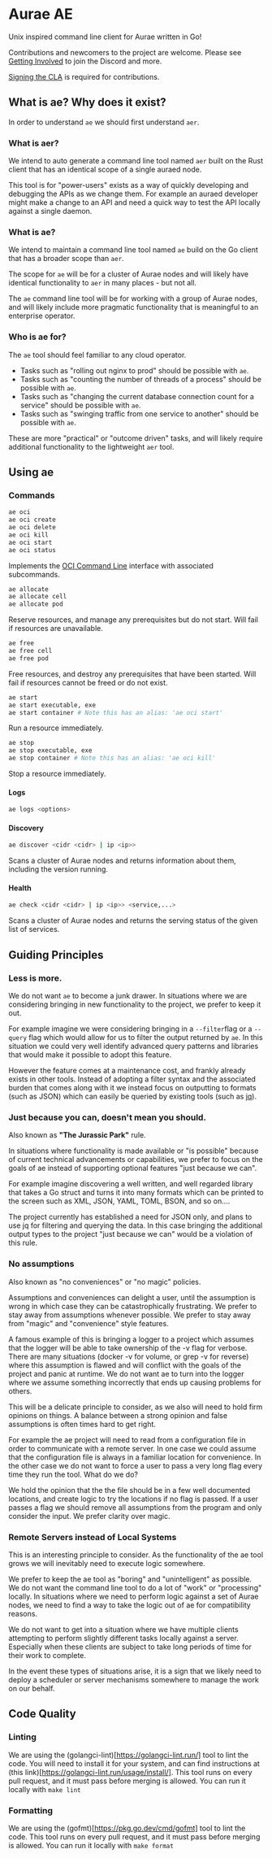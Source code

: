 # Aurae AE

Unix inspired command line client for Aurae written in Go!

Contributions and newcomers to the project are welcome. Please see [Getting Involved](https://github.com/aurae-runtime/community#getting-involved) to join the Discord and more.

[Signing the CLA](https://cla.aurae.io/) is required for contributions.

## What is ae? Why does it exist?

In order to understand `ae` we should first understand `aer`.

### What is aer?
We intend to auto generate a command line tool named `aer` built on the Rust client that has an identical scope of a single auraed node.

This tool is for "power-users" exists as a way of quickly developing and debugging the APIs as we change them. For example an auraed developer might make a change to an API and need a quick way to test the API locally against a single daemon.

### What is ae?

We intend to maintain a command line tool named `ae` build on the Go client that has a broader scope than `aer`.

The scope for `ae` will be for a cluster of Aurae nodes and will likely have identical functionality to `aer` in many places - but not all.

The `ae` command line tool will be for working with a group of Aurae nodes, and will likely include more pragmatic functionality that is meaningful to an enterprise operator.

### Who is ae for?

The `ae` tool should feel familiar to any cloud operator.

-   Tasks such as "rolling out nginx to prod" should be possible with `ae`.
-   Tasks such as "counting the number of threads of a process" should be possible with `ae`.
-   Tasks such as "changing the current database connection count for a service" should be possible with `ae`.
-   Tasks such as "swinging traffic from one service to another" should be possible with `ae`.

These are more "practical" or "outcome driven" tasks, and will likely require additional functionality to the lightweight `aer` tool.

## Using ae
### Commands

```bash
ae oci
ae oci create
ae oci delete
ae oci kill
ae oci start
ae oci status
```

Implements the [OCI Command Line](https://github.com/opencontainers/runtime-tools/blob/master/docs/command-line-interface.md) interface with associated subcommands.

```bash
ae allocate
ae allocate cell
ae allocate pod
```

Reserve resources, and manage any prerequisites but do not start. Will fail if resources are unavailable.

```bash
ae free
ae free cell
ae free pod
```

Free resources, and destroy any prerequisites that have been started. Will fail if resources cannot be freed or do not exist.

```bash
ae start
ae start executable, exe
ae start container # Note this has an alias: 'ae oci start'
```

Run a resource immediately.

```bash
ae stop
ae stop executable, exe
ae stop container # Note this has an alias: 'ae oci kill'
```

Stop a resource immediately.

#### Logs

```bash
ae logs <options>
```

#### Discovery

```bash
ae discover <cidr <cidr> | ip <ip>>
```

Scans a cluster of Aurae nodes and returns information about them, including the version running.

#### Health

```bash
ae check <cidr <cidr> | ip <ip>> <service,...>
```

Scans a cluster of Aurae nodes and returns the serving status of the given list of services.


## Guiding Principles

### Less is more.

We do not want `ae` to become a junk drawer. In situations where we are considering bringing in new functionality to the project, we prefer to keep it out.

For example imagine we were considering bringing in a `--filter`flag or a `--query` flag which would allow for us to filter the output returned by `ae`. In this situation we could very well identify advanced query patterns and libraries that would make it possible to adopt this feature.

However the feature comes at a maintenance cost, and frankly already exists in other tools. Instead of adopting a filter syntax and the associated burden that comes along with it we instead focus on outputting to formats (such as JSON) which can easily be queried by existing tools (such as [jq](https://stedolan.github.io/jq/)).

### Just because you can, doesn't mean you should.

Also known as **"The Jurassic Park"** rule.

In situations where functionality is made available or "is possible" because of current technical advancements or capabilities, we prefer to focus on the goals of ae instead of supporting optional features "just because we can".

For example imagine discovering a well written, and well regarded library that takes a Go struct and turns it into many formats which can be printed to the screen such as XML, JSON, YAML, TOML, BSON, and so on....

The project currently has established a need for JSON only, and plans to use jq for filtering and querying the data. In this case bringing the additional output types to the project "just because we can" would be a violation of this rule.

### No assumptions

Also known as "no conveniences" or "no magic" policies.

Assumptions and conveniences can delight a user, until the assumption is wrong in which case they can be catastrophically frustrating. We prefer to stay away from assumptions whenever possible. We prefer to stay away from "magic" and "convenience" style features.

A famous example of this is bringing a logger to a project which assumes that the logger will be able to take ownership of the -v flag for verbose. There are many situations (docker -v for volume, or grep -v for reverse) where this assumption is flawed and will conflict with the goals of the project and panic at runtime. We do not want ae to turn into the logger where we assume something incorrectly that ends up causing problems for others.

This will be a delicate principle to consider, as we also will need to hold firm opinions on things. A balance between a strong opinion and false assumptions is often times hard to get right.

For example the ae project will need to read from a configuration file in order to communicate with a remote server. In one case we could assume that the configuration file is always in a familiar location for convenience. In the other case we do not want to force a user to pass a very long flag every time they run the tool. What do we do?

We hold the opinion that the the file should be in a few well documented locations, and create logic to try the locations if no flag is passed. If a user passes a flag we should remove all assumptions from the program and only consider the input. We prefer clarity over magic.

### Remote Servers instead of Local Systems

This is an interesting principle to consider. As the functionality of the ae tool grows we will inevitably need to execute logic somewhere.

We prefer to keep the ae tool as "boring" and "unintelligent" as possible. We do not want the command line tool to do a lot of "work" or "processing" locally. In situations where we need to perform logic against a set of Aurae nodes, we need to find a way to take the logic out of ae for compatibility reasons.

We do not want to get into a situation where we have multiple clients attempting to perform slightly different tasks locally against a server. Especially when these clients are subject to take long periods of time for their work to complete.

In the event these types of situations arise, it is a sign that we likely need to deploy a scheduler or server mechanisms somewhere to manage the work on our behalf.



## Code Quality

### Linting

We are using the (golangci-lint)[https://golangci-lint.run/] tool to lint the code. You will need to install it for your system, and can find instructions at (this link)[https://golangci-lint.run/usage/install/]. This tool runs on every pull request, and it must pass before merging is allowed. You can run it locally with `make lint`

### Formatting

We are using the (gofmt)[https://pkg.go.dev/cmd/gofmt] tool to lint the code. This tool runs on every pull request, and it must pass before merging is allowed. You can run it locally with `make format`
